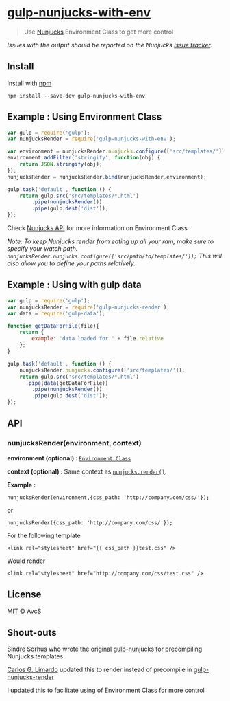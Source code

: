 # [gulp-nunjucks-with-env](https://github.com/avcs06/gulp-nunjucks-with-env)
> Use [Nunjucks](http://jlongster.github.io/nunjucks/) Environment Class to get more control

*Issues with the output should be reported on the Nunjucks [issue tracker](https://github.com/jlongster/nunjucks/issues).*


## Install

Install with [npm](https://npmjs.org/package/gulp-nunjucks-with-env)

```
npm install --save-dev gulp-nunjucks-with-env
```


## Example : Using Environment Class

```js
var gulp = require('gulp');
var nunjucksRender = require('gulp-nunjucks-with-env');

var environment = nunjucksRender.nunjucks.configure(['src/templates/']);
environment.addFilter('stringify', function(obj) {
    return JSON.stringify(obj);
});
nunjucksRender = nunjucksRender.bind(nunjucksRender,environment);

gulp.task('default', function () {
	return gulp.src('src/templates/*.html')
		.pipe(nunjucksRender())
		.pipe(gulp.dest('dist'));
});
```

Check [Nunjucks API](https://mozilla.github.io/nunjucks/api.html#environment) for more information on Environment Class

*Note: To keep Nunjucks render from eating up all your ram, make sure to specify your watch path. ```nunjucksRender.nunjucks.configure(['src/path/to/templates/']);``` This will also allow you to define your paths relatively.*


## Example : Using with gulp data

```js
var gulp = require('gulp');
var nunjucksRender = require('gulp-nunjucks-render');
var data = require('gulp-data');

function getDataForFile(file){
    return {
        example: 'data loaded for ' + file.relative
    };
}

gulp.task('default', function () {
	nunjucksRender.nunjucks.configure(['src/templates/']);
	return gulp.src('src/templates/*.html')
	  .pipe(data(getDataForFile))
		.pipe(nunjucksRender())
		.pipe(gulp.dest('dist'));
});
```


## API

### nunjucksRender(environment, context)

<b>environment (optional) : </b>
  [`Environment Class`](https://mozilla.github.io/nunjucks/api.html#environment)

<b>context (optional) : </b>
  Same context as [`nunjucks.render()`](http://jlongster.github.io/nunjucks/api.html#render).

<b>Example : </b>
```
nunjucksRender(environment,{css_path: 'http://company.com/css/'});
```
or
```
nunjucksRender({css_path: 'http://company.com/css/'});
```

For the following template
```
<link rel="stylesheet" href="{{ css_path }}test.css" />
```

Would render
```
<link rel="stylesheet" href="http://company.com/css/test.css" />
```

## License

MIT © [AvcS](http://www.avcs-tips.com)

## Shout-outs

[Sindre Sorhus](http://sindresorhus.com/) who wrote the original [gulp-nunjucks](https://www.npmjs.org/package/gulp-nunjucks) for precompiling Nunjucks templates. 

[Carlos G. Limardo](http://limardo.org) updated this to render instead of precompile in [gulp-nunjucks-render](https://www.npmjs.org/package/gulp-nunjucks-render)

I updated this to facilitate using of Environment Class for more control
